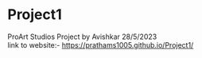 # Project1 <br>
ProArt Studios Project by Avishkar 28/5/2023 <br>
link to website:- https://prathams1005.github.io/Project1/
